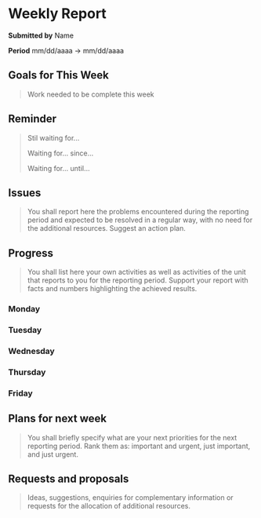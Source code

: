 Weekly Report
=============

**Submitted by** Name

**Period** mm/dd/aaaa → mm/dd/aaaa

Goals for This Week
-------

> Work needed to be complete this week

Reminder
--------

> Stil waiting for...
>
> Waiting for... since...
>
> Waiting for... until...

Issues
------

> You shall report here the problems encountered during the reporting period and expected to be resolved in a regular way, with no need for the additional resources. Suggest an action plan.

Progress
----------

> You shall list here your own activities as well as activities of the unit that reports to you for the reporting period. Support your report with facts and numbers highlighting the achieved results.

### Monday

### Tuesday

### Wednesday

### Thursday

### Friday

Plans for next week
-------------------

> You shall briefly specify what are your next priorities for the next reporting period. Rank them as: important and urgent, just important, and just urgent.

Requests and proposals
----------------------

> Ideas, suggestions, enquiries for complementary information or requests for the allocation of additional resources.
